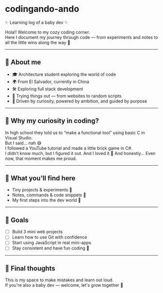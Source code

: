 # codingando-ando

✨ Learning log of a baby dev ✨

Hola!! Welcome to my cozy coding corner.  
Here I document my journey through code — from experiments and notes to all the little wins along the way 🌱

---

## 🌷 About me 

- 🎓 Architecture student exploring the world of code
- 🌍 From El Salvador, currently in China
- 🛠 Exploring full stack development
- 🧩 Trying things out — from websites to random scripts
- 🚀 Driven by curiosity, powered by ambition, and guided by purpose

---

## 🧠 Why my curiosity in coding?

In high school they told us to “make a functional tool” using basic C in Visual Studio.  
But I said… nah 😅  
I followed a YouTube tutorial and made a little brick game in C#.  
I didn’t know much, but I figured it out. And I loved it 🖤
And honestly... Even now, that moment makes me proud.

---

## 📂 What you'll find here

- Tiny projects & experiments 👾  
- Notes, commands & code snippets 📝  
- My first steps into the dev world 💫

---

## 🚀 Goals

- [ ] Build 3 mini web projects  
- [ ] Learn how to use Git with confidence  
- [ ] Start using JavaScript in real mini-apps  
- [ ] Stay consistent and have fun coding 💖

---

## 💭 Final thoughts

This is my space to make mistakes and learn out loud.  
If you're also a baby dev — welcome, let's grow together 🌸

